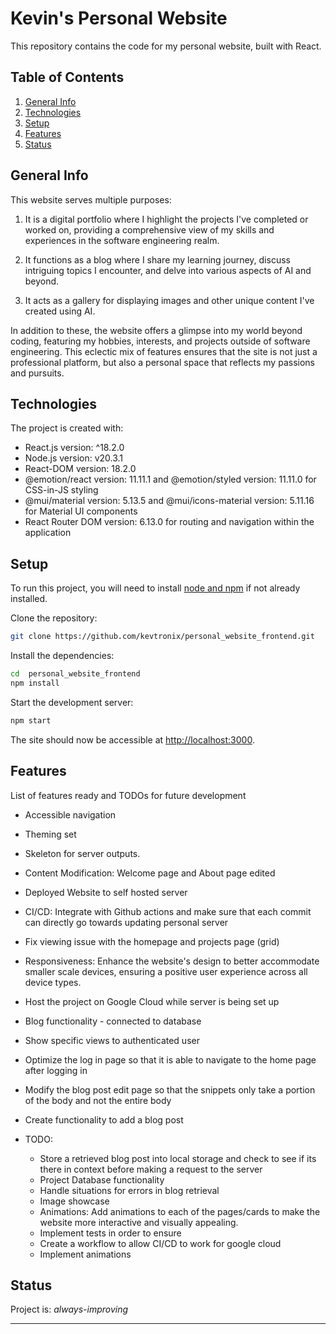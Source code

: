 # Kevin's Personal Website

This repository contains the code for my personal website, built with React.

## Table of Contents
1. [General Info](#general-info)
2. [Technologies](#technologies)
3. [Setup](#setup)
4. [Features](#features)
5. [Status](#status)

## General Info
This website serves multiple purposes:

1. It is a digital portfolio where I highlight the projects I've completed or worked on, providing a comprehensive view of my skills and experiences in the software engineering realm.

2. It functions as a blog where I share my learning journey, discuss intriguing topics I encounter, and delve into various aspects of AI and beyond.

3. It acts as a gallery for displaying images and other unique content I've created using AI.  

In addition to these, the website offers a glimpse into my world beyond coding, featuring my hobbies, interests, and projects outside of software engineering. This eclectic mix of features ensures that the site is not just a professional platform, but also a personal space that reflects my passions and pursuits.

## Technologies
The project is created with:
* React.js version: ^18.2.0
* Node.js version: v20.3.1 
* React-DOM version: 18.2.0 
* @emotion/react version: 11.11.1 and @emotion/styled version: 11.11.0 for CSS-in-JS styling
* @mui/material version: 5.13.5 and @mui/icons-material version: 5.11.16 for Material UI components
* React Router DOM version: 6.13.0 for routing and navigation within the application

## Setup
To run this project, you will need to install [node and npm](https://nodejs.org/en/download/) if not already installed.

Clone the repository:

```bash
git clone https://github.com/kevtronix/personal_website_frontend.git
```

Install the dependencies:

```bash
cd  personal_website_frontend
npm install
```

Start the development server:

```bash
npm start
```

The site should now be accessible at [http://localhost:3000](http://localhost:3000).

## Features
List of features ready and TODOs for future development
* Accessible navigation
* Theming set 
* Skeleton for server outputs. 
* Content Modification: Welcome page and About page edited 
* Deployed Website to self hosted server
* CI/CD: Integrate with Github actions and make sure that each commit can 
directly go towards updating personal server 
* Fix viewing issue with the homepage and projects page (grid)
* Responsiveness: Enhance the website's design to better accommodate smaller scale devices, ensuring a positive user experience across all device types.
* Host the project on Google Cloud while server is being set up 
* Blog functionality - connected to database
* Show specific views to authenticated user
* Optimize the log in page so that it is able to navigate to the home page after logging in
 * Modify the blog post edit page so that the snippets only take a portion of 
    the body and not the entire body
* Create functionality to add a blog post 


* TODO:
     * Store a retrieved blog post into local storage and check to see if its 
    there in context before making a request to the server 
    * Project Database functionality
    * Handle situations for errors in blog retrieval
    * Image showcase 
    * Animations: Add animations to each of the pages/cards to make the website more interactive and visually appealing.
    * Implement tests in order to ensure 
    * Create a workflow to allow CI/CD to work for google cloud
    * Implement animations

## Status
Project is: _always-improving_ 

---
